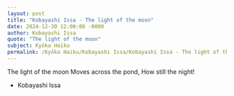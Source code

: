 ```yaml
---
layout: post
title: "Kobayashi Issa - The light of the moon"
date: 2024-12-30 12:00:00 -0000
author: Kobayashi Issa
quote: "The light of the moon"
subject: Kyōka Haiku
permalink: /Kyōka Haiku/Kobayashi Issa/Kobayashi Issa - The light of the moon
---
```


The light of the moon
Moves across the pond,
How still the night!

- Kobayashi Issa
